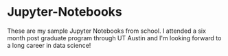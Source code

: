 # Jupyter-Notebooks
These are my sample Jupyter Notebooks from school.
I attended a six month post graduate program through UT Austin and
I'm looking forward to a long career in data science!

